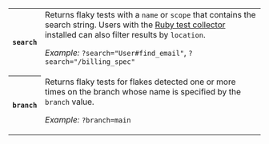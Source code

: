 <table>
<tbody>
  <tr>
    <th>
      <code>search</code>
    </th>
    <td>
      <span>Returns flaky tests with a <code>name</code> or <code>scope</code> that contains the search string. Users with the <a href="https://buildkite.com/docs/test-analytics/ruby-collectors">Ruby test collector</a> installed can also filter results by <code>location</code>.</span>
      <p class="Docs__api-param-eg"><em>Example:</em> <code>?search="User#find_email"</code>, <code>?search="/billing_spec"</code></p>
    </td>
  </tr>
  <tr>
    <th>
      <code>branch</code>
    </th>
    <td>
      <span>Returns flaky tests for flakes detected one or more times on the branch whose name is specified by the <code>branch</code> value.</span>
      <p class="Docs__api-param-eg"><em>Example:</em> <code>?branch=main</code></p>
    </td>
  </tr>
</tbody>
</table>
